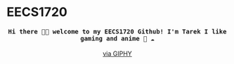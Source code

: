 # EECS1720

<h4 align="center"><samp> Hi there 👋🏾  welcome to my EECS1720 Github! I'm Tarek I like gaming and anime 🐍 ☁️ </samp></h4>

<p align="center">
  <a href="https://giphy.com/gifs/xbox-gaming-xbox-series-x-elden-ring-UspNUUlFr36n9o9dcY">via GIPHY</a>
</p>




